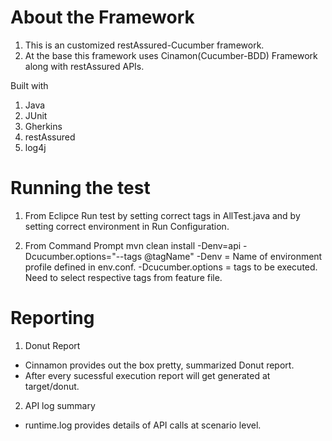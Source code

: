 # About the Framework
  1. This is an customized restAssured-Cucumber framework.
  2. At the base this framework uses Cinamon(Cucumber-BDD) Framework along with restAssured APIs.

  Built with
  1. Java
  2. JUnit
  3. Gherkins
  4. restAssured
  5. log4j

# Running the test
01. From Eclipce 
  Run test by setting correct tags in AllTest.java and by setting correct environment in Run Configuration.

02. From Command Prompt
  mvn clean install -Denv=api -Dcucumber.options="--tags @tagName"
  -Denv = Name of environment profile defined in env.conf.
  -Dcucumber.options = tags to be executed. Need to select respective tags from feature file.

# Reporting
01. Donut Report
  - Cinnamon provides out the box pretty, summarized Donut report.
  - After every sucessful execution report will get generated at target/donut.

02. API log summary
  - runtime.log provides details of API calls at scenario level.
